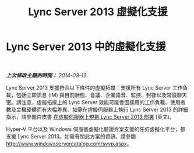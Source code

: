 ﻿---
title: Lync Server 2013 虛擬化支援
TOCTitle: 虛擬化支援
ms:assetid: cb940808-2852-406a-a357-3eb5638ed2a0
ms:mtpsurl: https://technet.microsoft.com/zh-tw/library/Gg398853(v=OCS.15)
ms:contentKeyID: 49292329
ms.date: 08/10/2015
mtps_version: v=OCS.15
ms.translationtype: HT
---

# Lync Server 2013 中的虛擬化支援

 

_**上次修改主題的時間：** 2014-03-13_

Lync Server 2013 支援符合以下條件的虛擬拓撲：支援所有 Lync Server 工作負載，包括立即訊息 (IM) 與目前狀態、會議、企業語音、監控、封存以及常設聊天室。請注意，虛擬拓撲上的 Lync Server 效能可能會因採用的工作負載、使用者數及主機硬體而有大幅差異。如需在虛擬伺服器上執行 Lync Server 2013 的詳細指示，請參閱白皮書 [在虛擬伺服器上規劃 Lync Server 2013 部署](http://www.microsoft.com/en-us/download/details.aspx?id=41936) (英文)。

Hyper-V 平台以及 Windows 伺服器虛擬化驗證方案支援的任何虛擬化平台，都支援 Lync Server 2013。如需有關此方案的資訊，請參閱 <http://www.windowsservercatalog.com/svvp.aspx>。

